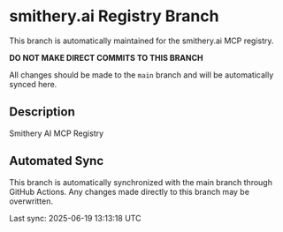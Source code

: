 # smithery.ai Registry Branch

This branch is automatically maintained for the smithery.ai MCP registry.

**DO NOT MAKE DIRECT COMMITS TO THIS BRANCH**

All changes should be made to the `main` branch and will be automatically synced here.

## Description
Smithery AI MCP Registry

## Automated Sync
This branch is automatically synchronized with the main branch through GitHub Actions.
Any changes made directly to this branch may be overwritten.

Last sync: 2025-06-19 13:13:18 UTC
